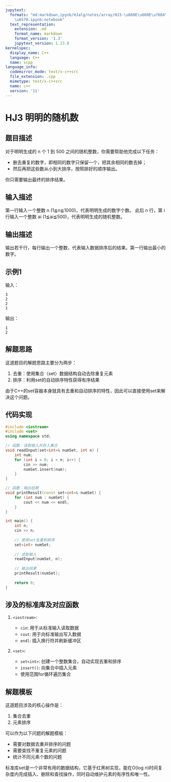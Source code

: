 ```yaml
---
jupytext:
  formats: "md:markdown,ipynb/HJalg/notes/array/HJ3-\u660E\u660E\u7684\u968F\u673A\
    \u6570.ipynb:notebook"
  text_representation:
    extension: .md
    format_name: markdown
    format_version: '1.3'
    jupytext_version: 1.13.8
kernelspec:
  display_name: C++
  language: C++
  name: xcpp
language_info:
  codemirror_mode: text/x-c++src
  file_extension: .cpp
  mimetype: text/x-c++src
  name: c++
  version: '11'
---
```


# HJ3 明明的随机数

## 题目描述
对于明明生成的 n 个 1 到 500 之间的随机整数，你需要帮助他完成以下任务：
- 删去重复的数字，即相同的数字只保留一个，把其余相同的数去掉；
- 然后再把这些数从小到大排序，按照排好的顺序输出。

你只需要输出最终的排序结果。

## 输入描述
第一行输入一个整数 n (1≦n≦1000)，代表明明生成的数字个数。
此后 n 行，第 i 行输入一个整数 ai (1≦ai≦500)，代表明明生成的随机整数。

## 输出描述
输出若干行，每行输出一个整数，代表输入数据排序后的结果。第一行输出最小的数字。

## 示例1
输入：
```
3
2
2
1
```

输出：
```
1
2
```

## 解题思路
这道题目的解题思路主要分为两步：
1. 去重：使用集合（set）数据结构自动去除重复元素
2. 排序：利用set的自动排序特性获得有序结果

由于C++的set容器本身就具有去重和自动排序的特性，因此可以直接使用set来解决这个问题。

## 代码实现
```cpp
#include <iostream>
#include <set>
using namespace std;

// 函数：读取输入并存入集合
void readInput(set<int>& numSet, int n) {
    int num;
    for (int i = 0; i < n; i++) {
        cin >> num;
        numSet.insert(num);
    }
}

// 函数：输出结果
void printResult(const set<int>& numSet) {
    for (int num : numSet) {
        cout << num << endl;
    }
}

int main() {
    int n;
    cin >> n;
    
    // 使用set去重和排序
    set<int> numSet;
    
    // 读取输入
    readInput(numSet, n);
    
    // 输出结果
    printResult(numSet);
    
    return 0;
}
```

## 涉及的标准库及对应函数
1. `<iostream>`: 
   - `cin`: 用于从标准输入读取数据
   - `cout`: 用于向标准输出写入数据
   - `endl`: 插入换行符并刷新缓冲区

2. `<set>`: 
   - `set<int>`: 创建一个整数集合，自动实现去重和排序
   - `insert()`: 向集合中插入元素
   - 使用范围for循环遍历集合

## 解题模板
这道题目涉及的核心操作是：
1. 集合去重
2. 元素排序

可以作为以下问题的解题模板：
- 需要对数据去重并排序的问题
- 需要查找不重复元素的问题
- 统计不同元素个数的问题

标准库set是一个非常有用的数据结构，它基于红黑树实现，能在O(log n)时间复杂度内完成插入、删除和查找操作，同时自动维护元素的有序性和唯一性。
